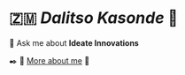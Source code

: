 🇿🇲 *Dalitso Kasonde* 🤍 
======================

 💬 Ask me about  **Ideate Innovations**
 
<!--  ➰ Pronouns: She -->
 
[](https://github.com/DalitsoKasonde/github-stats/blob/master/generated/overview.svg) 
[](https://github.com/DalitsoKasonde/github-stats/blob/master/generated/languages.svg)

<!--  📝 ✒️ [*Learning and Sharing*](www.delightfullynerdy.com) -->

✒️ 🖤 [More about me](dalitso.dev) 💭

<!-- ⚪ 🤍 🎧 📚 💻 ✒️ 🤍 ⚪  -->

